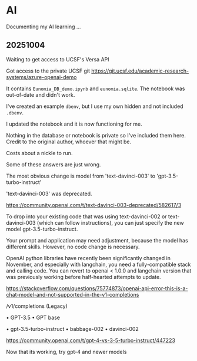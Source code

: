 #	AI

Documenting my AI learning ...




##	20251004

Waiting to get access to UCSF's Versa API

Got access to the private UCSF git https://git.ucsf.edu/academic-research-systems/azure-openai-demo

It contains `Eunomia_DB_demo.ipynb` and `eunomia.sqlite`.
The notebook was out-of-date and didn't work.

I've created an example `dbenv`, but I use my own hidden and not included `.dbenv`.

I updated the notebook and it is now functioning for me.

Nothing in the database or notebook is private so I've included them here.
Credit to the original author, whoever that might be.

Costs about a nickle to run.

Some of these answers are just wrong.

The most obvious change is model from 'text-davinci-003' to 'gpt-3.5-turbo-instruct' 



'text-davinci-003' was deprecated.

https://community.openai.com/t/text-davinci-003-deprecated/582617/3

To drop into your existing code that was using text-davinci-002 or text-davinci-003 (which can follow instructions), you can just specify the new model gpt-3.5-turbo-instruct.

Your prompt and application may need adjustment, because the model has different skills. However, no code change is necessary.

OpenAI python libraries have recently been significantly changed in November, and especially with langchain, you need a fully-compatible stack and calling code. You can revert to openai < 1.0.0 and langchain version that was previously working before half-hearted attempts to update.


https://stackoverflow.com/questions/75774873/openai-api-error-this-is-a-chat-model-and-not-supported-in-the-v1-completions


/v1/completions (Legacy)

• GPT-3.5
• GPT base

• gpt-3.5-turbo-instruct
• babbage-002
• davinci-002


https://community.openai.com/t/gpt-4-vs-3-5-turbo-instruct/447223

Now that its working, try gpt-4 and newer models



